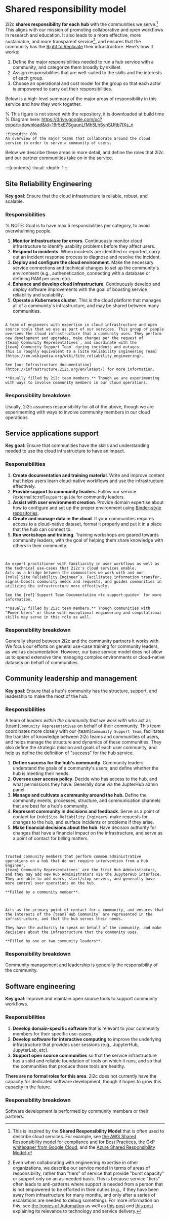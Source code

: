 ```{team} Service Team
```
# Shared responsibility model

2i2c **shares responsibility for each hub** with the communities we serve.[^similar-models]
This aligns with our mission of promoting collaborative and open workflows in research and education.
It also leads to a more effective, more sustainable, and more transparent service[^ironies-automation], and ensures that the community has the [Right to Replicate](https://2i2c.org/right-to-replicate) their infrastructure. Here's how it works:

1. Define the major responsibilities needed to run a hub service with a community, and categorize them broadly by skillset.
2. Assign responsibilities that are well-suited to the skills and the interests of each group.
3. Choose an operational and cost model for the group so that each actor is empowered to carry out their responsibilities.

Below is a high-level summary of the major areas of responsibility in this service and how they work together.

% This figure is not stored with the repository, it is downloaded at build time
% Diagram here: https://drive.google.com/uc?export=download&id=16r5xE7SguunLfMh5LhSynSUfjb7IXs_n
```{figure} /images/shared_responsibility_diagram.png
:figwidth: 80%
An overview of the major teams that collaborate around the cloud service in order to serve a community of users.
```

Below we describe these areas in more detail, and define the roles that 2i2c and our partner communities take on in the service.

:::{contents}
:local:
:depth: 1
:::

## Site Reliability Engineering

**Key goal**: Ensure that the cloud infrastructure is reliable, robust, and scalable.

### Responsibilities

% NOTE: Goal is to have max 5 responsibilities per category, to avoid overwhelming people.
1. **Monitor infrastructure for errors**. Continuously monitor cloud infrastructure to identify usability problems before they affect users.
2. **Respond to incidents**. When incidents are identified or reported, carry out an incident response process to diagnose and resolve the incident.
3. **Deploy and configure the cloud environment**. Make the necessary service connections and technical changes to set up the community's environment (e.g., authenetication, connecting with a database or defining RAM per user, etc).
4. **Enhance and develop cloud infrastructure**. Continuously develop and deploy software improvements with the goal of boosting service reliability and scalability.
5. **Operate a Kubernetes cluster**. This is the cloud platform that manages all of a community's infrastructure, and may be shared between many communities.

```{role} Site Reliability Engineer
```

```{admonition} Role: Site Reliability Engineer
A team of engineers with expertise in cloud infrastructure and open source tools that we use as part of our services. This group of people oversees the cloud infrastructure that a community uses. They perform new development and upgrades, make changes per the request of {team}`Community Representatives`, and coordinate with the {team}`Community Support Team` during incidents and outages.
This is roughly equivalent to a [Site Reliability Engineering Team](https://en.wikipedia.org/wiki/Site_reliability_engineering).

See [our Infrastructure documentation](https://infrastructure.2i2c.org/en/latest/) for more information.

**Usually filled by 2i2c team members.** Though we are experimenting with ways to involve community members in our cloud operations.
```

### Responsibility breakdown

Usually, 2i2c assumes responsibility for all of the above, though we are experimenting with ways to involve community members in our cloud operations.

## Service applications support

**Key goal**: Ensure that communities have the skills and understanding needed to use the cloud infrastructure to have an impact.

### Responsibilities

1. **Create documentation and training material**. Write and improve content that helps users learn cloud-native workflows and use the infrastructure effectively.
2. **Provide support to community leaders**. Follow our service {external:tc:ref}`support:guide` for community leaders.
3. **Assist with user environment creation**. Provide domain expertise about how to configure and set up the proper environment using [Binder-style repositories](../../admin/howto/environment/index.md).
4. **Create and manage data in the cloud**. If your communities requires access to a cloud-native dataset, format it properly and put it in a place that the hub can connect to.
5. **Run workshops and training**. Training workshops are geared towards community leaders, with the goal of helping them share knowledge with others in their community.

```{role} Community Guide
```
```{admonition} Role: Community Guide

An expert practitioner with familiarity in user workflows as well as the technical use-cases that 2i2c's cloud services enable.
Acts as a bridge between the communities we work with and our {role}`Site Reliability Engineer`s. Facilitates information transfer, signal-boosts community needs and requests, and guides communities in utilizing the infrastructure more effectively.

See the {ref}`Support Team Documentation <tc:support:guide>` for more information.

**Usually filled by 2i2c team members.** Though communities with "Power Users" or those with exceptional engineering and computational skills may serve in this role as well.
```

### Responsibility breakdown

Generally shared between 2i2c and the community partners it works with.
We focus our efforts on general use-case training for community leaders, as well as documentation.
However, our base service model does not allow us to spend extensive time managing complex environments or cloud-native datasets on behalf of communities.

## Community leadership and management

**Key goal**: Ensure that a hub's community has the structure, support, and leadership to make the most of the hub.

### Responsibilities

A team of leaders *within the community that we work with* who act as {team}`Community Representatives` on behalf of their community. This team coordinates more closely with our {team}`Community Support Team`, facilitates the transfer of knowledge between 2i2c teams and communities of users, and helps manage the structure and dynamics of these communities. They also define the strategic mission and goals of each user community, and help us define the definition of "success" for the hub service.

1. **Define success for the hub's community**. Community leaders understand the goals of a community's users, and define whether the hub is meeting their needs.
2. **Oversee user access policy**. Decide who has access to the hub, and what permissions they have. Generally done via the JupterHub admin panel.
3. **Manage and cultivate a community around the hub.** Define the community events, processes, structure, and communication channels that are best for a hub's community.
4. **Represent community in decisions and feedback**. Serve as a point of contact for {role}`Site Reliability Engineer`s, make requests for changes to the hub, and surface incidents or problems if they arise.
5. **Make financial decisions about the hub**. Have decision authority for changes that have a financial impact on the infrastructure, and serve as a point of contact for billing matters.

```{role} Hub Administrator
```
```{admonition} Role: Hub Administrator

Trusted community members that perform common administrative operations on a hub that do not require intervention from a Hub Engineer.
{team}`Community Representatives` are the first Hub Administrators, and they may add new Hub Administrators via the JupyterHub interface.
They are able to add users, start/stop servers, and generally have more control over operations on the hub.

**Filled by a community member**.
```

```{role} Community Representative
```
```{admonition} Role: Community Representative

Acts as the primary point of contact for a community, and ensures that the interests of the {team}`Hub Community` are represented in the infrastructure, and that the hub serves their needs.

They have the authority to speak on behalf of the community, and make decisions about the infrastructure that the community uses.

**Filled by one or two community leaders**.
```

### Responsibility breakdown

Community management and leadership is generally the responsibility of the community.

## Software engineering

**Key goal**: Improve and maintain open source tools to support community workflows.

### Responsibilities

1. **Develop domain-specific software** that is relevant to your community members for their specific use-cases.
2. **Develop software for interactive computing** to improve the underlying infrastructure that provides user sessions (e.g., JupyterHub, JupyterLab, etc).
3. **Support open source communities** so that the service infrastructure has a solid and reliable foundation of tools on which it runs, and so that the communities that produce those tools are healthy.

**There are no formal roles for this area**. 2i2c does not currently have the capacity for dedicated software development, though it hopes to grow this capacity in the future.

### Responsibility breakdown

Software development is performed by community members or their partners.

[^ironies-automation]: Even when collaborating with engineering expertise in other organizations, we describe our service model in terms of areas of responsibility, rather than "tiers" of service that provide "burst capacity" or support only on an as-needed basis. This is because service "tiers" often leads to anti-patterns where support is needed from a person that is not empowered to be efforted in their duties (e.g., if they have been away from infrastructure for many months, and only after a series of escalations are needed to debug something). For more information on this, see [the Ironies of Automation](https://ckrybus.com/static/papers/Bainbridge_1983_Automatica.pdf) as well as [this post](https://blog.acolyer.org/2020/01/08/ironies-of-automation/) and [this post](https://www.thinkautomation.com/automation-advice/the-ironies-of-automation-explored/) explaining its relevance to technology and service delivery.

[^similar-models]: This is inspired by the **Shared Responsibility Model** that is often used to describe cloud services. For example, see [the AWS Shared Responsibility model for compliance](https://aws.amazon.com/compliance/shared-responsibility-model/) and for [Best Practices](https://aws.amazon.com/blogs/industries/applying-the-aws-shared-responsibility-model-to-your-gxp-solution/), the [GxP whitepaper from Google Cloud](https://cloud.google.com/security/compliance/cloud-gxp-whitepaper), and the [Azure Shared Responsibility Model](https://docs.microsoft.com/en-us/azure/security/fundamentals/shared-responsibility).

